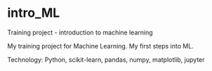 # intro_ML
Training project - introduction to machine learning

My training project for Machine Learning. My first steps into ML.

Technology: Python, scikit-learn, pandas, numpy, matplotlib, jupyter

